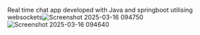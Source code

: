 Real time chat app developed with Java and springboot utilising websockets![Screenshot 2025-03-16 094750](https://github.com/user-attachments/assets/5c50ab6d-1058-4307-8718-34843785b1a0)
![Screenshot 2025-03-16 094640](https://github.com/user-attachments/assets/704ef802-b70a-493d-9474-fca8db93fc94)
